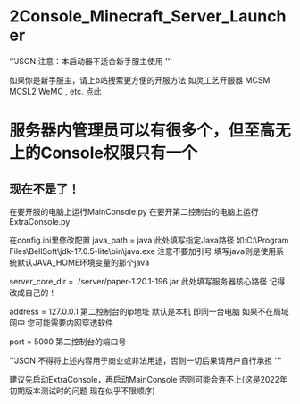 # 2Console_Minecraft_Server_Launcher
‘’'JSON
注意：本启动器不适合新手服主使用
'''

如果你是新手服主，请上b站搜索更方便的开服方法 如灵工艺开服器 MCSM MCSL2 WeMC , etc.
[点此](https://search.bilibili.com/all?keyword=%E6%88%91%E7%9A%84%E4%B8%96%E7%95%8C%E5%BC%80%E6%9C%8D%E5%99%A8)
# 服务器内管理员可以有很多个，但至高无上的Console权限只有一个
## 现在不是了！

在要开服的电脑上运行MainConsole.py
在要开第二控制台的电脑上运行ExtraConsole.py

在config.ini里修改配置
java_path = java 此处填写指定Java路径 如:C:\Program Files\BellSoft\jdk-17.0.5-lite\bin\java.exe 注意不要加引号 填写java则是使用系统默认JAVA_HOME环境变量的那个java

server_core_dir = ./server/paper-1.20.1-196.jar 此处填写服务器核心路径 记得改成自己的！

address = 127.0.0.1 第二控制台的ip地址 默认是本机 即同一台电脑 如果不在局域网中 您可能需要内网穿透软件

port = 5000 第二控制台的端口号

‘’‘JSON
不得将上述内容用于商业或非法用途，否则一切后果请用户自行承担
'''

建议先启动ExtraConsole，再启动MainConsole 否则可能会连不上(这是2022年初期版本测试时的问题 现在似乎不限顺序)